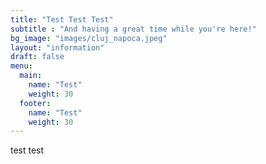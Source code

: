 ```yaml
---
title: "Test Test Test"
subtitle : "And having a great time while you're here!"
bg_image: "images/cluj_napoca.jpeg"
layout: "information"
draft: false
menu:
  main:
    name: "Test"
    weight: 30
  footer:
    name: "Test"
    weight: 30
---
```


test test 